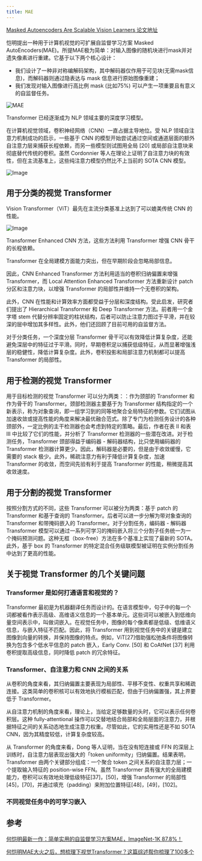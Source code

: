 ```yaml
---
title: MAE
---
```


[Masked Autoencoders Are Scalable Vision Learners 论文地址](https://link.zhihu.com/?target=https%3A//arxiv.org/pdf/2111.06377.pdf)



恺明提出一种用于计算机视觉的可扩展自监督学习方案 Masked AutoEncoders(MAE)。所提MAE极为简单：对输入图像的随机块进行mask并对遗失像素进行重建。它基于以下两个核心设计：

- 我们设计了一种非对称编解码架构，其中解码器仅作用于可见块(无需mask信息)，而解码器则通过隐表达与 mask 信息进行原始图像重建；
- 我们发现对输入图像进行高比例 mask (比如75%) 可以产生一项重要且有意义的自监督任务。

![MAE](https://pic3.zhimg.com/80/v2-9275c286e6a291ddb60ccaa24ef59ad6_720w.jpg)

Transformer 已经逐渐成为 NLP 领域主要的深度学习模型。

在计算机视觉领域，卷积神经网络（CNN）一直占据主导地位。受 NLP 领域自注意力机制成功的启示，一些基于 CNN 的模型开始尝试通过空间或通道层面的额外自注意力层来捕获长程依赖，而另一些模型则试图用全局 [20] 或局部自注意块来彻底替代传统的卷积。虽然 Cordonnier 等人在理论上证明了自注意力块的有效性，但在主流基准上，这些纯注意力模型仍然比不上当前的 SOTA CNN 模型。



![Image](https://mmbiz.qpic.cn/mmbiz_jpg/KmXPKA19gW9qwVF5NUCPyic3FVoptPbAXblss1NkXnvpDGVAHxtbibsPNf2IZ8wEq0JXCczrpp0Bb8o3AQ9XcR0w/640?wx_fmt=jpeg&tp=webp&wxfrom=5&wx_lazy=1&wx_co=1)

## 用于分类的视觉 Transformer

Vision Transformer（ViT）最先在主流分类基准上达到了可以媲美传统 CNN 的性能。

![Image](https://mmbiz.qpic.cn/mmbiz_png/KmXPKA19gW9qwVF5NUCPyic3FVoptPbAXicFkxicw2kU6Fcv3QoYeLSspYA56dhlCNDtmM5MrMqwbRFG92GwG0eIA/640?wx_fmt=png&tp=webp&wxfrom=5&wx_lazy=1&wx_co=1)

Transformer Enhanced CNN 方法，这些方法利用 Transformer 增强 CNN 骨干的长程依赖。

Transformer 在全局建模方面能力突出，但在早期阶段会忽略局部信息。

因此，CNN Enhanced Transformer 方法利用适当的卷积归纳偏置来增强 Transformer，而 Local Attention Enhanced Transformer 方法重新设计 patch 分区和注意力块，以增强 Transformer 的局部性并维持一个无卷积的架构。

此外，CNN 在性能和计算效率方面都受益于分层和深度结构。受此启发，研究者们提出了 Hierarchical Transformer 和 Deep Transformer 方法。前者用一个金字塔 stem 代替分辨率固定的柱状结构，后者可以防止注意力图过于平滑，并在较深的层中增加其多样性。此外，他们还回顾了目前可用的自监督方法。

对于分类任务，一个深度分层 Transformer 骨干可以有效降低计算复杂度，还能避免深层中的特征过于平滑。同时，早期卷积足以捕获低级特征，从而显著增强浅层的稳健性，降低计算复杂度。此外，卷积投影和局部注意力机制都可以提高 Transformer 的局部性。

## 用于检测的视觉 Transformer

用于目标检测的视觉 Transformer 可以分为两类：：作为颈部的 Transformer 和作为骨干的 Transformer。颈部检测器主要基于为 Transformer 结构指定的一个新表示，称为对象查询，即一组学习到的同等地聚合全局特征的参数。它们试图从加速收敛或提高性能的角度来解决最优融合范式。除了专门为检测任务设计的各种颈部外，一定比例的主干检测器也会考虑到特定的策略。最后，作者在表 II 和表 III 中比较了它们的性能，并分析了 Transformer 检测器的一些潜在改进。对于检测任务，Transformer 颈部得益于编码器 - 解码器结构，比只使用编码器的 Transformer 检测器计算更少。因此，解码器是必要的，但是由于收敛缓慢，它需要的 stack 极少。此外，稀疏注意力有利于降低计算复杂度，加速 Transformer 的收敛，而空间先验有利于提高 Transformer 的性能，稍微提高其收敛速度。

## 用于分割的视觉 Transformer

按照分割方式的不同，这些 Transformer 可以被分为两类：基于 patch 的 Transformer 和基于查询的 Transformer。后者可以进一步分解为带对象查询的 Transformer 和带掩码嵌入的 Transformer。对于分割任务，编码器 - 解码器 Transformer 模型可以通过一系列可学习的掩码嵌入将三个分割子任务统一为一个掩码预测问题。这种无框（box-free）方法在多个基准上实现了最新的 SOTA。此外，基于 box 的 Transformer 的特定混合任务级联模型被证明在实例分割任务中达到了更高的性能。

## 关于视觉 Transformer 的几个关键问题

### Transformer 是如何打通语言和视觉的？

Transformer 最初是为机器翻译任务而设计的。在语言模型中，句子中的每一个词都被看作表示高级、高维语义信息的一个基本单元。这些词可以被嵌入到低维向量空间表示中，叫做词嵌入。在视觉任务中，图像的每个像素都是低级、低维语义信息，与嵌入特征不匹配。因此，将 Transformer 用到视觉任务中的关键是建立图像到向量的转换，并保持图像的特点。例如，ViT[27]借助强松弛条件将图像转换为包含多个低水平信息的 patch 嵌入，Early Conv. [50] 和 CoAtNet [37] 利用卷积提取高级信息，同时降低 patch 的冗余特征。

### Transformer、自注意力和 CNN 之间的关系

从卷积的角度来看，其归纳偏置主要表现为局部性、平移不变性、权重共享和稀疏连接。这类简单的卷积核可以有效地执行模板匹配，但由于归纳偏置强，其上界要低于 Transformer。

从自注意力机制的角度来看，理论上，当给定足够数量的头时，它可以表示任何卷积层。这种 fully-attentional 操作可以交替地结合局部和全局层面的注意力，并根据特征之间的关系动态地生成注意力权重。尽管如此，它的实用性还是不如 SOTA CNN，因为其精度较低，计算复杂度较高。

从 Transformer 的角度来看，Dong 等人证明，当在没有短连接或 FFN 的深层上训练时，自注意力层表现出强大的「token uniformity」归纳偏置。结果表明，Transformer 由两个关键部分组成：一个聚合 token 之间关系的自注意力层；一个提取输入特征的 position-wise  FFN。虽然 Transformer 具有强大的全局建模能力，卷积可以有效地处理低级特征[37]，[50]，增强 Transformer 的局部性[45]，[70]，并通过填充（padding）来附加位置特征[48]，[49]，[102]。

### 不同视觉任务中的可学习嵌入



## 参考

[何恺明最新一作：简单实用的自监督学习方案MAE，ImageNet-1K 87.8%！](https://zhuanlan.zhihu.com/p/432614068)

[何恺明MAE大火之后，想梳理下视觉Transformer？这篇综述帮你梳理了100多个](https://mp.weixin.qq.com/s/QPaMWdKS-g1eBqYsf9NOWA)